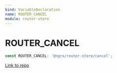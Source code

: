 ```yaml
---
kind: VariableDeclaration
name: ROUTER_CANCEL
module: router-store
---
```


# ROUTER_CANCEL

```ts
const ROUTER_CANCEL: '@ngrx/router-store/cancel';
```

[Link to repo](https://github.com/ngrx/platform/blob/master/modules/router-store/src/actions.ts#L75-L75)
